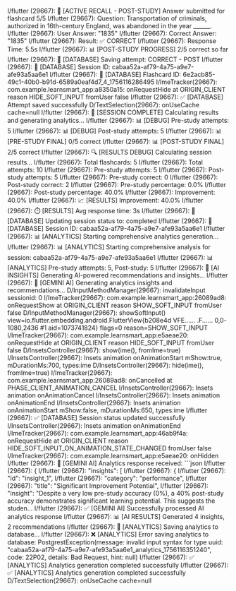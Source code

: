 I/flutter (29667): 🎯 [ACTIVE RECALL - POST-STUDY] Answer submitted for flashcard 5/5
I/flutter (29667):    Question: Transportation of criminals, authorized in 16th-century England, was abandoned in the year ______.
I/flutter (29667):    User Answer: "1835"
I/flutter (29667):    Correct Answer: "1835"
I/flutter (29667):    Result: ✅ CORRECT
I/flutter (29667):    Response Time: 5.5s
I/flutter (29667): 📊 [POST-STUDY PROGRESS] 2/5 correct so far
I/flutter (29667): 💾 [DATABASE] Saving attempt: CORRECT - POST
I/flutter (29667): 💾 [DATABASE] Session ID: cabaa52a-af79-4a75-a9e7-afe93a5aa6e1
I/flutter (29667): 💾 [DATABASE] Flashcard ID: 6e2acb85-49c1-40b0-b91d-6589a0eaf4d7_4_1756116286495
I/ImeTracker(29667): com.example.learnsmart_app:a8350a15: onRequestHide at ORIGIN_CLIENT reason HIDE_SOFT_INPUT fromUser false
I/flutter (29667): ✅ [DATABASE] Attempt saved successfully
D/TextSelection(29667): onUseCache cache=null
I/flutter (29667): 🏁 [SESSION COMPLETE] Calculating results and generating analytics...
I/flutter (29667): 📊 [DEBUG] Pre-study attempts: 5
I/flutter (29667): 📊 [DEBUG] Post-study attempts: 5
I/flutter (29667): 📊 [PRE-STUDY FINAL] 0/5 correct
I/flutter (29667): 📊 [POST-STUDY FINAL] 2/5 correct
I/flutter (29667): 🔍 [RESULTS DEBUG] Calculating session results...
I/flutter (29667):    Total flashcards: 5
I/flutter (29667):    Total attempts: 10
I/flutter (29667):    Pre-study attempts: 5
I/flutter (29667):    Post-study attempts: 5
I/flutter (29667):    Pre-study correct: 0
I/flutter (29667):    Post-study correct: 2
I/flutter (29667):    Pre-study percentage: 0.0%
I/flutter (29667):    Post-study percentage: 40.0%
I/flutter (29667):    Improvement: 40.0%
I/flutter (29667): 📈 [RESULTS] Improvement: 40.0%
I/flutter (29667): ⏱️ [RESULTS] Avg response time: 3s
I/flutter (29667): 💾 [DATABASE] Updating session status to: completed
I/flutter (29667): 💾 [DATABASE] Session ID: cabaa52a-af79-4a75-a9e7-afe93a5aa6e1
I/flutter (29667): 📊 [ANALYTICS] Starting comprehensive analytics generation...
I/flutter (29667): 📊 [ANALYTICS] Starting comprehensive analysis for session: cabaa52a-af79-4a75-a9e7-afe93a5aa6e1
I/flutter (29667): 📊 [ANALYTICS] Pre-study attempts: 5, Post-study: 5
I/flutter (29667): 🤖 [AI INSIGHTS] Generating AI-powered recommendations and insights...
I/flutter (29667): 🤖 [GEMINI AI] Generating analytics insights and recommendations...
D/InputMethodManager(29667): invalidateInput sessionid: 0
I/ImeTracker(29667): com.example.learnsmart_app:26089ad8: onRequestShow at ORIGIN_CLIENT reason SHOW_SOFT_INPUT fromUser false
D/InputMethodManager(29667): showSoftInput() view=io.flutter.embedding.android.FlutterView{b208e4d VFE...... .F...... 0,0-1080,2436 #1 aid=1073741824} flags=0 reason=SHOW_SOFT_INPUT
I/ImeTracker(29667): com.example.learnsmart_app:e5aeae20: onRequestHide at ORIGIN_CLIENT reason HIDE_SOFT_INPUT fromUser false
D/InsetsController(29667): show(ime(), fromIme=true)
I/InsetsController(29667): Insets animation onAnimationStart mShow:true, mDurationMs:700, types:ime
D/InsetsController(29667): hide(ime(), fromIme=true)
I/ImeTracker(29667): com.example.learnsmart_app:26089ad8: onCancelled at PHASE_CLIENT_ANIMATION_CANCEL
I/InsetsController(29667): Insets animation onAnimationCancel
I/InsetsController(29667): Insets animation onAnimationEnd
I/InsetsController(29667): Insets animation onAnimationStart mShow:false, mDurationMs:650, types:ime
I/flutter (29667): ✅ [DATABASE] Session status updated successfully
I/InsetsController(29667): Insets animation onAnimationEnd
I/ImeTracker(29667): com.example.learnsmart_app:46ab9f4a: onRequestHide at ORIGIN_CLIENT reason HIDE_SOFT_INPUT_ON_ANIMATION_STATE_CHANGED fromUser false
I/ImeTracker(29667): com.example.learnsmart_app:e5aeae20: onHidden
I/flutter (29667): 🤖 [GEMINI AI] Analytics response received: ```json
I/flutter (29667): {
I/flutter (29667):   "insights": [
I/flutter (29667):     {
I/flutter (29667):       "id": "insight_1",
I/flutter (29667):       "category": "performance",
I/flutter (29667):       "title": "Significant Improvement Potential",
I/flutter (29667):       "insight": "Despite a very low pre-study accuracy (0%), a 40% post-study accuracy demonstrates significant learning potential.  This suggests the studen...
I/flutter (29667): ✅ [GEMINI AI] Successfully processed AI analytics response
I/flutter (29667): 📊 [AI RESULTS] Generated 4 insights, 2 recommendations
I/flutter (29667): 💾 [ANALYTICS] Saving analytics to database...
I/flutter (29667): ❌ [ANALYTICS] Error saving analytics to database: PostgrestException(message: invalid input syntax for type uuid: "cabaa52a-af79-4a75-a9e7-afe93a5aa6e1_analytics_1756116351240", code: 22P02, details: Bad Request, hint: null)
I/flutter (29667): ✅ [ANALYTICS] Analytics generation completed successfully
I/flutter (29667): ✅ [ANALYTICS] Analytics generation completed successfully
D/TextSelection(29667): onUseCache cache=null